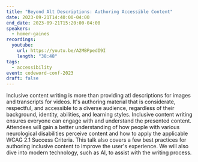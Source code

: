 ```yaml
---
title: "Beyond Alt Descriptions: Authoring Accessible Content"
date: 2023-09-21T14:40:00-04:00
end_date: 2023-09-21T15:20:00-04:00
speakers:
  - homer-gaines
recordings:
  youtube:
    url: https://youtu.be/A2MBPpedI9I
    length: "38:48"
tags:
  - accessibility
event: codeword-conf-2023
draft: false
---
```


Inclusive content writing is more than providing atl descriptions for images and transcripts for videos. It's authoring material that is considerate, respectful, and accessible to a diverse audience, regardless of their background, identity, abilities, and learning styles. Inclusive content writing ensures everyone can engage with and understand the presented content. Attendees will gain a better understanding of how people with various neurological disabilities perceive content and how to apply the applicable WCAG 2.1 Success Criteria. This talk also covers a few best practices for authoring inclusive content to improve the user's experience. We will also dive into modern technology, such as AI, to assist with the writing process.
